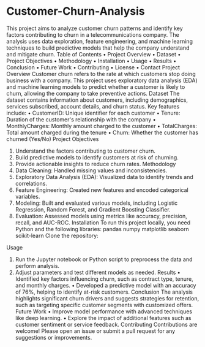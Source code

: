 # Customer-Churn-Analysis

This project aims to analyze customer churn patterns and identify key factors contributing to churn in a telecommunications company. The analysis uses data exploration, feature engineering, and machine learning techniques to build predictive models that help the company understand and mitigate churn.
Table of Contents
•	Project Overview
•	Dataset
•	Project Objectives
•	Methodology
•	Installation
•	Usage
•	Results
•	Conclusion
•	Future Work
•	Contributing
•	License
•	Contact
Project Overview
Customer churn refers to the rate at which customers stop doing business with a company. This project uses exploratory data analysis (EDA) and machine learning models to predict whether a customer is likely to churn, allowing the company to take preventive actions.
Dataset
The dataset contains information about customers, including demographics, services subscribed, account details, and churn status. Key features include:
•	CustomerID: Unique identifier for each customer
•	Tenure: Duration of the customer's relationship with the company
•	MonthlyCharges: Monthly amount charged to the customer
•	TotalCharges: Total amount charged during the tenure
•	Churn: Whether the customer has churned (Yes/No)
Project Objectives
1.	Understand the factors contributing to customer churn.
2.	Build predictive models to identify customers at risk of churning.
3.	Provide actionable insights to reduce churn rates.
Methodology
1.	Data Cleaning: Handled missing values and inconsistencies.
2.	Exploratory Data Analysis (EDA): Visualized data to identify trends and correlations.
3.	Feature Engineering: Created new features and encoded categorical variables.
4.	Modeling: Built and evaluated various models, including Logistic Regression, Random Forest, and Gradient Boosting Classifier.
5.	Evaluation: Assessed models using metrics like accuracy, precision, recall, and AUC-ROC.
Installation
To run this project locally, you need Python and the following libraries:
pandas numpy matplotlib seaborn scikit-learn
Clone the repository:

Usage
1.	Run the Jupyter notebook or Python script to preprocess the data and perform analysis.
2.	Adjust parameters and test different models as needed.
Results
•	Identified key factors influencing churn, such as contract type, tenure, and monthly charges.
•	Developed a predictive model with an accuracy of 76%, helping to identify at-risk customers.
Conclusion
The analysis highlights significant churn drivers and suggests strategies for retention, such as targeting specific customer segments with customized offers.
Future Work
•	Improve model performance with advanced techniques like deep learning.
•	Explore the impact of additional features such as customer sentiment or service feedback.
Contributing
Contributions are welcome! Please open an issue or submit a pull request for any suggestions or improvements.


